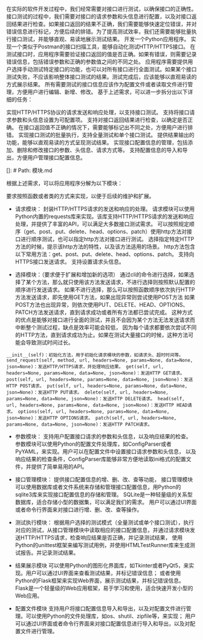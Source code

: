 在实际的软件开发过程中，我们经常需要对接口进行测试，以确保接口的正确性。接口测试的过程中，我们需要对接口的请求参数和头信息进行配置，以及对接口返回结果进行检查。如果接口返回的结果不正确，我们需要能够快速定位错误，并对错误信息进行标记，方便后续的排错。为了提高测试效率，我们还需要能够批量执行接口测试，并能够直观、易读地展示测试结果。
开发一个Python应用程序。
实现一个类似于Postman的接口扫描工具，能够自动化测试HTTP/HTTPS接口。
在测试接口时，应用程序需要验证接口返回的值是否正确。如果有错误，则需要记录错误信息，包括错误参数和正确的参数值之间的不同之处。
应用程序需要提供用户选择手动测试特定接口的功能，也可以对所有接口进行全面测试。如果某个接口测试失败，不应该影响整体接口测试的结果。测试完成后，应该能够以直观易读的方式展示结果。
所有需要测试的接口信息应该作为配置文件或者读取文件进行管理，方便用户进行编辑、新增、修改。
基于上述需求，可以进一步拆分出以下详细的任务：

实现HTTP/HTTPS协议的请求发送和响应处理，以支持接口测试。
支持将接口请求参数和头信息设置为可配置项。
支持对接口返回结果进行检查，以确定是否正确。
在接口返回值不正确的情况下，需要能够标记出不同之处，方便用户进行排错。
实现接口测试的批量执行，支持全量测试和单个接口测试。
提供结果输出的功能，能够以直观易读的方式呈现测试结果。
实现接口配置信息的管理，包括添加、删除和修改接口的参数、头信息、请求方式等。
支持配置信息的导入和导出，方便用户管理接口配置信息。






[]: # Path: 模块.md

根据上述需求，可以将应用程序分解为以下模块：

要求按照函数或者类的方式来实现，以便于后续的维护和扩展。

* 请求模块：
封装HTTP/HTTPS请求的发送和响应的处理。
请求模块可以使用Python内置的requests库来实现。该库支持HTTP/HTTPS请求的发送和响应处理，并提供了丰富的API，可以满足大多数接口测试需求。
可以按照规定顺序（get、post、put、delete、head、options、patch）使用http方法对接口进行顺序测试，也可以指定http方法对接口进行测试。
选择指定特定HTTP方法的时候，提示该http方法的特性，以及该方法适用的场景。
http方法包含以下常用方法：get、post、put、delete、head、options、patch。
支持向HTTPS接口发送请求。
支持设置请求头信息。

* 选择模块：（要求便于扩展和增加新的选项）
通过cli的命令进行选择，如果选择了某个方法，那么就只使用该方法发送请求，不进行选择则按照默认配置的顺序进行发送请求。
如果不进行选择，那么可以按照函数顺序依次执行HTTP方法发送请求，即先使用GET方法，如果出现异常则尝试使用POST方法
如果POST方法也出现异常，则依次使用PUT、DELETE、HEAD、OPTIONS、PATCH方法发送请求，直到请求成功或者所有方法都已尝试完成。
这种方式的优点是能够对接口进行全面的测试，并且不会因为某个方法无法发送请求而中断整个测试过程，缺点是效率可能会较低，
因为每个请求都要依次尝试不同的HTTP方法，直到请求成功为止。如果在测试大量接口的时候，这种方法可能会导致测试时间过长。

`__init__(self)：初始化方法，用于初始化请求模块的参数，如请求头、超时时间等。
send_request(self, method, url, headers=None, params=None, data=None, json=None)：发送HTTP/HTTPS请求，并处理响应结果。
get(self, url, headers=None, params=None, data=None, json=None)：发送HTTP GET请求。
post(self, url, headers=None, params=None, data=None, json=None)：发送HTTP POST请求。
put(self, url, headers=None, params=None, data=None, json=None)：发送HTTP PUT请求。
delete(self, url, headers=None, params=None, data=None, json=None)：发送HTTP DELETE请求。
head(self, url, headers=None, params=None, data=None, json=None)：发送HTTP HEAD请求。
options(self, url, headers=None, params=None, data=None, json=None)：发送HTTP OPTIONS请求。
patch(self, url, headers=None, params=None, data=None, json=None)：发送HTTP PATCH请求。`


* 参数模块：
支持用户配置接口请求的参数和头信息，以及响应结果的检查。
参数模块可以使用Python的配置文件处理库，如ConfigParser或者PyYAML，来实现。用户可以在配置文件中设置接口请求参数和头信息，
以及响应结果的检查条件，ConfigParser库能够非常方便地读取ini格式的配置文件，并提供了简单易用的API。

* 接口管理模块：
提供接口配置信息的增、删、改、查等功能，
接口管理模块可以使用数据库或者文件系统来存储和管理接口配置信息，用Python的sqlite3库来实现接口配置信息的存储和管理。
SQLite是一种轻量级的关系型数据库，适合存储小型的数据集，可以满足我们的需求。
用户可以通过UI界面或者命令行界面来对接口进行增、删、改、查等操作。

* 测试执行模块：
根据用户选择的测试模式（全量测试或单个接口测试），执行对应的测试，从接口管理模块中读取相应的接口配置信息，并通过请求模块发送HTTP/HTTPS请求，检查响应结果是否正确，并记录测试结果，
使用Python的unittest框架来编写测试用例，并使用HTMLTestRunner库来生成测试报告。并记录测试结果。


* 结果展示模块
可以使用Python的图形化界面库，如Tkinter或者PyQt5，来实现。用户可以通过UI界面来查看测试结果，并标记错误信息；
或者使用Python的Flask框架来实现Web界面，展示测试结果，并标记错误信息。
Flask是一个轻量级的Web应用框架，易于学习和使用，适合快速开发小型的Web应用。

* 配置文件模块
支持用户将接口配置信息导入和导出，以及对配置文件进行管理。可以使用Python的文件处理库，如os、shutil、zipfile等，来实现；
用户可以通过UI界面或者命令行界面来对接口配置信息进行导入和导出，以及对配置文件进行管理。














